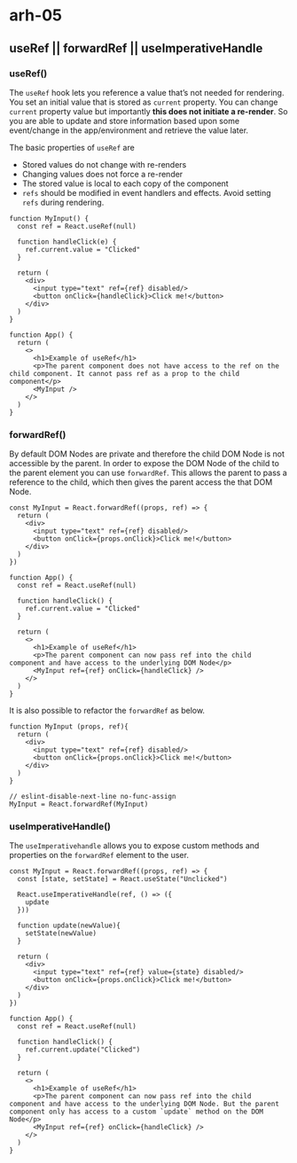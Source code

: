 # arh-05

## useRef || forwardRef || useImperativeHandle


### useRef()

The `useRef` hook lets you reference a value that’s not needed for rendering. You set an initial value that is stored as `current` property. You can change `current` property value but importantly __this does not initiate a re-render__. So you are able to update and store information based upon some event/change in the app/environment and retrieve the value later.

The basic properties of `useRef` are

- Stored values do not change with re-renders
- Changing values does not force a re-render
- The stored value is local to each copy of the component
- `refs` should be modified in event handlers and effects. Avoid setting `refs` during rendering.  

```
function MyInput() {
  const ref = React.useRef(null)
  
  function handleClick(e) {
    ref.current.value = "Clicked"
  }
  
  return (
    <div>
      <input type="text" ref={ref} disabled/>
      <button onClick={handleClick}>Click me!</button>
    </div>
  )
}

function App() {
  return (
    <>
      <h1>Example of useRef</h1>
      <p>The parent component does not have access to the ref on the child component. It cannot pass ref as a prop to the child component</p>
      <MyInput />
    </>
  )
}
```

### forwardRef()

By default DOM Nodes are private and therefore the child DOM Node is not accessible by the parent. In order to expose the DOM Node of the child to the parent element you can use `forwardRef`. This allows the parent to pass a reference to the child, which then gives the parent access the that DOM Node.

```
const MyInput = React.forwardRef((props, ref) => {
  return (
    <div>
      <input type="text" ref={ref} disabled/>
      <button onClick={props.onClick}>Click me!</button>
    </div>
  )
})

function App() {
  const ref = React.useRef(null)
  
  function handleClick() {
    ref.current.value = "Clicked"
  }
  
  return (
    <>
      <h1>Example of useRef</h1>
      <p>The parent component can now pass ref into the child component and have access to the underlying DOM Node</p>
      <MyInput ref={ref} onClick={handleClick} />
    </>
  )
}

```

It is also possible to refactor the `forwardRef` as below.

```
function MyInput (props, ref){
  return (
    <div>
      <input type="text" ref={ref} disabled/>
      <button onClick={props.onClick}>Click me!</button>
    </div>
  )
}

// eslint-disable-next-line no-func-assign
MyInput = React.forwardRef(MyInput)

```

### useImperativeHandle()

The `useImperativehandle` allows you to expose custom methods and properties on the `forwardRef` element to the user.

```
const MyInput = React.forwardRef((props, ref) => {
  const [state, setState] = React.useState("Unclicked")
  
  React.useImperativeHandle(ref, () => ({
    update
  }))
  
  function update(newValue){
    setState(newValue)
  }
  
  return (
    <div>
      <input type="text" ref={ref} value={state} disabled/>
      <button onClick={props.onClick}>Click me!</button>
    </div>
  )
})

function App() {
  const ref = React.useRef(null)
  
  function handleClick() {
    ref.current.update("Clicked")
  }
  
  return (
    <>
      <h1>Example of useRef</h1>
      <p>The parent component can now pass ref into the child component and have access to the underlying DOM Node. But the parent component only has access to a custom `update` method on the DOM Node</p>
      <MyInput ref={ref} onClick={handleClick} />
    </>
  )
}

```
